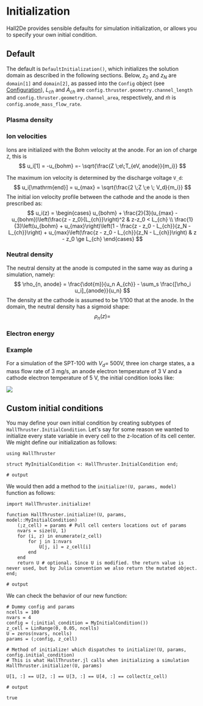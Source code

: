 # Initialization

Hall2De provides sensible defaults for simulation initialization, or allows you to specify your own initial condition.

## Default

The default is `DefaultInitialization()`, which initializes the solution domain as described in the following sections. Below, $z_0$ and $z_N$ are `domain[1]` and `domain[2]`, as passed into the `Config` object (see [Configuration](@ref)), $L_{ch}$ and $A_{ch}$ are `config.thruster.geometry.channel_length` and `config.thruster.geometry.channel_area`, respectively, and $\dot{m}$ is `config.anode_mass_flow_rate`.

### Plasma density

### Ion velocities

Ions are initialized with the Bohm velocity at the anode. For an ion of charge ``Z``, this is
$$
u_i[1] = -u_{bohm} =- \sqrt{\frac{Z \;e\;T_{eV, anode}}{m_i}}
$$


The maximum ion velocity is determined by the discharge voltage ``V_d``:
$$
u_i[\mathrm{end}] = u_{max} = \sqrt{\frac{2 \;Z \;e \; V_d}{m_i}}
$$
The initial ion velocity profile between the cathode and the anode is then prescribed as:
$$
u_i(z) = \begin{cases}
	u_{bohm} + \frac{2}{3}(u_{max} - u_{bohm})\left(\frac{z - z_0}{L_{ch}}\right)^2 & z-z_0 < L_{ch} \\
	\frac{1}{3}\left(u_{bohm} + u_{max}\right)\left(1 - \frac{z - z_0 - L_{ch}}{z_N - L_{ch}}\right) + u_{max}\left(\frac{z - z_0 - L_{ch}}{z_N - L_{ch}}\right) & z - z_0 \ge L_{ch}
\end{cases}
$$

### Neutral density

The neutral density at the anode is computed in the same way as during a simulation, namely: 
$$
\rho_{n, anode} = \frac{\dot{m}}{u_n A_{ch}} - \sum_s \frac{[\rho_i u_i]_{anode}}{u_n}
$$
The density at the cathode is assumed to be 1/100 that at the anode. In the domain, the neutral density has a sigmoid shape:
$$
\rho_n(z) = 
$$




### Electron energy



### Example

For  a simulation of the SPT-100 with $V_d$= 500V, three ion charge states, a a mass flow rate of 3 mg/s, an anode electron temperature of 3 V and a cathode electron temperature of 5 V, the initial condition looks like:

![](./assets/initialization.svg)

## Custom initial conditions

You may define your own initial condition by creating subtypes of `HallThruster.InitialCondition`. Let's say for some reason we wanted to initialize every state variable in every cell to the z-location of its cell center. We might define our initialization as follows:

```jldoctest initialization; output=false
using HallThruster

struct MyInitialCondition <: HallThruster.InitialCondition end;

# output

```

We would then add a method to the `initialize!(U, params, model)` function as follows:

```jldoctest initialization; output=false
import HallThruster.initialize!

function HallThruster.initialize!(U, params, model::MyInitialCondition)
	(;z_cell) = params # Pull cell centers locations out of params
    nvars = size(U, 1)
    for (i, z) in enumerate(z_cell)
       	for j in 1:nvars
           	U[j, i] = z_cell[i]
        end
    end
    return U # optional. Since U is modified. the return value is never used, but by Julia convention we also return the mutated object.
end;

# output

```

We can check the behavior of our new function:

```jldoctest initialization
# Dummy config and params
ncells = 100
nvars = 4
config = (;initial_condition = MyInitialCondition())
z_cell = LinRange(0, 0.05, ncells)
U = zeros(nvars, ncells)
params = (;config, z_cell)

# Method of initialize! which dispatches to initialize!(U, params, config.initial_condition)
# This is what HallThruster.jl calls when initializing a simulation
HallThruster.initialize!(U, params)

U[1, :] == U[2, :] == U[3, :] == U[4, :] == collect(z_cell)

# output

true
```


